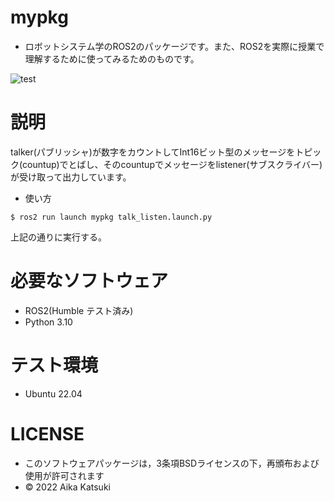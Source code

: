 # mypkg
 * ロボットシステム学のROS2のパッケージです。また、ROS2を実際に授業で理解するために使ってみるためのものです。

![test](https://github.com/kamemattari/mypkg/actions/workflows/test.yml/badge.svg)

# 説明
talker(パブリッシャ)が数字をカウントしてInt16ビット型のメッセージをトピック(countup)でとばし、そのcountupでメッセージをlistener(サブスクライバー)が受け取って出力しています。

 * 使い方
```
$ ros2 run launch mypkg talk_listen.launch.py
```
上記の通りに実行する。

# 必要なソフトウェア
 * ROS2(Humble テスト済み)
 * Python 3.10

# テスト環境
 * Ubuntu 22.04

# LICENSE
 * このソフトウェアパッケージは，3条項BSDライセンスの下，再頒布および使用が許可されます
 * © 2022 Aika Katsuki
